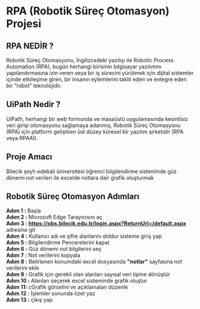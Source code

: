 # RPA (Robotik Süreç Otomasyon) Projesi 

## RPA NEDİR ? 

Robotik Süreç Otomasyonu, İngilizcedeki yazılışı ile Robotic Process Automation (RPA), bugün herhangi birisinin bilgisayar yazılımını yapılandırmasına izin veren veya bir iş sürecini yürütmek için dijital sistemler içinde etkileşime giren, bir insanın eylemlerini taklit eden ve entegre eden bir “robot” teknolojidir.

## UiPath Nedir ?

UiPath, herhangi bir web formunda ve masaüstü uygulamasında kesintisiz veri girişi otomasyonu sağlamaya adanmış, Robotik Süreç Otomasyonu (RPA) için platform geliştiren üst düzey küresel bir yazılım şirketidir (RPA veya RPAAI).

## Proje Amacı  

Bilecik şeyh edebali üniversitesi öğrenci bilgilendirme sisteminde güz dönemi not verileri ile excelde notlara dair grafik oluşturmak

## Robotik Süreç Otomasyon Adımları 

**Adım 1 :** Başla  
**Adım 2 :** Microsoft Edge Tarayıcısını aç    
**Adım 3 :**  **https://obs.bilecik.edu.tr/login.aspx?ReturnUrl=/default.aspx** adresine git   
**Adım 4 :** Kullanıcı adı ve şifre alanlarını doldur sisteme giriş yap   
**Adım 5 :** Bilgilendirme Pencerelerini kapat   
**Adım 6 :** Güz dönemi not bilgilerini seç   
**Adım 7 :** Not verilerini kopyala   
**Adım 8 :** Belirlenen konumdaki excel dosyasında **"notlar"** sayfasına not verilerini ekle  
**Adım 9 :** Grafik için gerekli olan alanları sayısal veri tipine dönüştür   
**Adım 10 :** Alanları seçerek excel sisteminde grafik oluştur    
**Adım 11:** cGrafik görselini ve açıklamaları düzenle   
**Adım 12 :** İşlemler sonunda özet yaz   
**Adım 13 :** çıkış yap    
